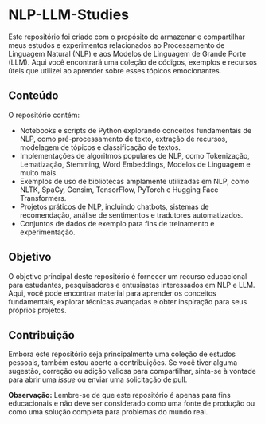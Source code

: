 # NLP-LLM-Studies
Este repositório foi criado com o propósito de armazenar e compartilhar meus estudos e experimentos relacionados ao Processamento de Linguagem Natural (NLP) e aos Modelos de Linguagem de Grande Porte (LLM). Aqui você encontrará uma coleção de códigos, exemplos e recursos úteis que utilizei ao aprender sobre esses tópicos emocionantes.

## Conteúdo

O repositório contém:

- Notebooks e scripts de Python explorando conceitos fundamentais de NLP, como pré-processamento de texto, extração de recursos, modelagem de tópicos e classificação de textos.
- Implementações de algoritmos populares de NLP, como Tokenização, Lematização, Stemming, Word Embeddings, Modelos de Linguagem e muito mais.
- Exemplos de uso de bibliotecas amplamente utilizadas em NLP, como NLTK, SpaCy, Gensim, TensorFlow, PyTorch e Hugging Face Transformers.
- Projetos práticos de NLP, incluindo chatbots, sistemas de recomendação, análise de sentimentos e tradutores automatizados.
- Conjuntos de dados de exemplo para fins de treinamento e experimentação.

## Objetivo

O objetivo principal deste repositório é fornecer um recurso educacional para estudantes, pesquisadores e entusiastas interessados em NLP e LLM. Aqui, você pode encontrar material para aprender os conceitos fundamentais, explorar técnicas avançadas e obter inspiração para seus próprios projetos.

## Contribuição

Embora este repositório seja principalmente uma coleção de estudos pessoais, também estou aberto a contribuições. Se você tiver alguma sugestão, correção ou adição valiosa para compartilhar, sinta-se à vontade para abrir uma _issue_ ou enviar uma solicitação de pull.

**Observação:** Lembre-se de que este repositório é apenas para fins educacionais e não deve ser considerado como uma fonte de produção ou como uma solução completa para problemas do mundo real.
